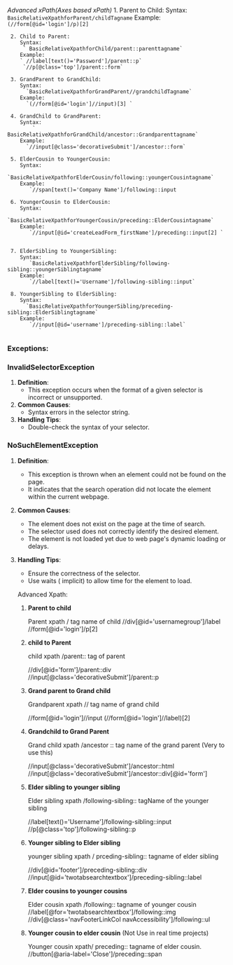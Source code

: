 *Advanced xPath(Axes based xPath)*
     1. Parent to Child:
        Syntax:
         `BasicRelativeXpathforParent/childTagname`
        Example:
          `(//form[@id='login']/p)[2] `

     2. Child to Parent:
        Syntax:
         ` BasicRelativeXpathforChild/parent::parenttagname` 
        Example:
        ` //label[text()='Password']/parent::p`
         `//p[@class='top']/parent::form`    

     3. GrandParent to GrandChild:
        Syntax:
          `BasicRelativeXpathforGrandParent//grandchildTagname` 
        Example:
          `(//form[@id='login']//input)[3] `     

     4. GrandChild to GrandParent:
        Syntax:
            ` BasicRelativeXpathforGrandChild/ancestor::Grandparenttagname`   
        Example:
          `//input[@class='decorativeSubmit']/ancestor::form` 

     5. ElderCousin to YoungerCousin:
        Syntax:
           `BasicRelativeXpathforElderCousin/following::youngerCousintagname`   
        Example:
           `//span[text()='Company Name']/following::input  
           
     6. YoungerCousin to ElderCousin:
        Syntax:
            `BasicRelativeXpathforYoungerCousin/preceding::ElderCousintagname`   
        Example:
           `//input[@id='createLeadForm_firstName']/preceding::input[2] ` 


     7. ElderSibling to YoungerSibling:
        Syntax:      
           `BasicRelativeXpathforElderSibling/following-sibling::youngerSiblingtagname`
        Example:
           `//label[text()='Username']/following-sibling::input`
      
     8. YoungerSibling to ElderSibling:
        Syntax:
          `BasicRelativeXpathforYoungerSibling/preceding-sibling::ElderSiblingtagname`
        Example:  
           `//input[@id='username']/preceding-sibling::label`    
              `       
     
### Exceptions:
### InvalidSelectorException
1. **Definition**: 
   - This exception occurs when the format of a given selector is incorrect or unsupported. 
2. **Common Causes**:
   - Syntax errors in the selector string.
3. **Handling Tips**:
   - Double-check the syntax of your selector.
   

### NoSuchElementException
1. **Definition**: 
     - This exception is thrown when an element could not be found on the page.
     - It indicates that the search operation did not locate the element within the current webpage.
2. **Common Causes**:
     - The element does not exist on the page at the time of search.
     - The selector used does not correctly identify the desired element.
     - The element is not loaded yet due to web page's dynamic loading or delays.
3. **Handling Tips**:
   - Ensure the correctness of the selector.
   - Use waits ( implicit) to allow time for the element to load.





   Advanced Xpath:

   1. **Parent to child**


      Parent xpath / tag name of child
      //div[@id='usernamegroup']/label
      //form[@id='login']/p[2]

   2. **child to Parent**

      child xpath /parent:: tag of parent

      //div[@id='form']/parent::div
      //input[@class='decorativeSubmit']/parent::p

   3. **Grand parent to Grand child**

      Grandparent xpath // tag name of grand child

      //form[@id='login']//input
      (//form[@id='login']//label)[2]

   4. **Grandchild to Grand Parent**

      Grand child xpath /ancestor :: tag name of the grand parent  (Very to use this)

      //input[@class='decorativeSubmit']/ancestor::html
      //input[@class='decorativeSubmit']/ancestor::div[@id='form']

   5. **Elder sibling to younger sibling**

      Elder sibling xpath /following-sibling:: tagName of the younger sibling

      //label[text()='Username']/following-sibling::input
      //p[@class='top']/following-sibling::p

   6. **Younger sibling to Elder sibling**

      younger sibling xpath / prceding-sibling:: tagname of elder sibling

      //div[@id='footer']/preceding-sibling::div
      //input[@id='twotabsearchtextbox']/preceding-sibling::label

   7. **Elder cousins to younger cousins**

      Elder cousin xpath /following:: tagname of younger cousin
      //label[@for='twotabsearchtextbox']/following::img
      //div[@class='navFooterLinkCol navAccessibility']/following::ul
      


   8. **Younger cousin to elder cousin** (Not Use in real time projects)

      Younger cousin xpath/ preceding:: tagname of elder cousin.
      //button[@aria-label='Close']/preceding::span
      


   
